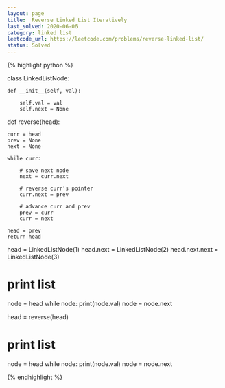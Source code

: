 ```yaml
---
layout: page
title:  Reverse Linked List Iteratively
last_solved: 2020-06-06
category: linked list
leetcode_url: https://leetcode.com/problems/reverse-linked-list/
status: Solved
---
```





{% highlight python %}

class LinkedListNode:

    def __init__(self, val):

        self.val = val
        self.next = None



def reverse(head):

    curr = head
    prev = None
    next = None

    while curr:
        
        # save next node
        next = curr.next

        # reverse curr's pointer
        curr.next = prev

        # advance curr and prev
        prev = curr
        curr = next
    
    head = prev
    return head


head = LinkedListNode(1)
head.next = LinkedListNode(2)
head.next.next = LinkedListNode(3)

# print list
node = head
while node:
    print(node.val)
    node = node.next


head = reverse(head)


# print list
node = head
while node:
    print(node.val)
    node = node.next



{% endhighlight %}


